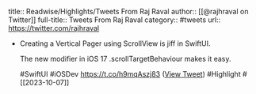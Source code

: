 title:: Readwise/Highlights/Tweets From Raj Raval
author:: [[@rajhraval on Twitter]]
full-title:: Tweets From Raj Raval
category:: #tweets
url:: https://twitter.com/rajhraval

- Creating a Vertical Pager using ScrollView is  jiff in SwiftUI.
  
  The new modifier in iOS 17 .scrollTargetBehaviour makes it easy.
  
  #SwiftUI #iOSDev https://t.co/h9mqAszj83 ([View Tweet](https://twitter.com/rajhraval/status/1709246724668080400)) #Highlight #[[2023-10-07]]